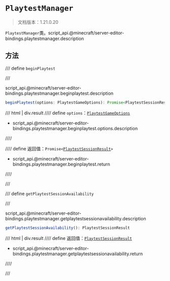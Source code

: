 # `PlaytestManager`

> 文档版本：1.21.0.20

`PlaytestManager`类。script_api.@minecraft/server-editor-bindings.playtestmanager.description

## 方法

/// define
`beginPlaytest`


///

script_api.@minecraft/server-editor-bindings.playtestmanager.beginplaytest.description

```js
beginPlaytest(options: PlaytestGameOptions): Promise<PlaytestSessionResult>
```

/// html | div.result
//// define
`options`：[`PlaytestGameOptions`](./playtestgameoptions.md)

- script_api.@minecraft/server-editor-bindings.playtestmanager.beginplaytest.options.description


////

//// define
返回值：<code>Promise&lt;<a href="../playtestsessionresult/">PlaytestSessionResult</a>&gt;</code>

- script_api.@minecraft/server-editor-bindings.playtestmanager.beginplaytest.return


////

///


/// define
`getPlaytestSessionAvailability`


///

script_api.@minecraft/server-editor-bindings.playtestmanager.getplaytestsessionavailability.description

```js
getPlaytestSessionAvailability(): PlaytestSessionResult
```

/// html | div.result
//// define
返回值：[`PlaytestSessionResult`](./playtestsessionresult.md)

- script_api.@minecraft/server-editor-bindings.playtestmanager.getplaytestsessionavailability.return


////

///

